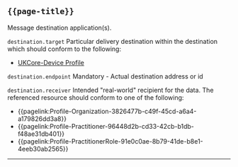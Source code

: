 ## <code>{{page-title}}</code>
Message destination application(s). 

`destination.target` Particular delivery destination within the destination which should conform to the following:

- <a href="https://simplifier.net/hl7fhirukcorer4/ukcoredevice">UKCore-Device Profile</a>

`destination.endpoint` Mandatory - Actual destination address or id 

`destination.receiver` Intended "real-world" recipient for the data. The referenced resource should conform to one of the following:

* {{pagelink:Profile-Organization-3826477b-c49f-45cd-a6a4-a179826dd3a8}}
* {{pagelink:Profile-Practitioner-96448d2b-cd33-42cb-b1db-f48ae31db401}}
* {{pagelink:Profile-PractitionerRole-91e0c0ae-8b79-41de-b8e1-4eeb30ab2565}}


---

    